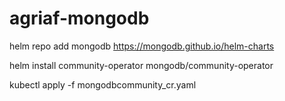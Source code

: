 # agriaf-mongodb


helm repo add mongodb https://mongodb.github.io/helm-charts

helm install community-operator mongodb/community-operator

kubectl apply -f mongodbcommunity_cr.yaml
